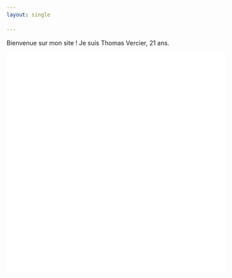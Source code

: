 ```yaml
---
layout: single

---
```

Bienvenue sur mon site ! Je suis Thomas Vercier, 21 ans.

![test de mandelbrot](/assets/images/testdugris.png)
